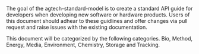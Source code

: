 The goal of the agtech-standard-model is to create a standard API guide for developers when developing new software or hardware products. Users of this document should adhear to these guidlines and offer changes via pull request and raise issues with the existing documentation. 

This document will be categorized by the following categories. Bio, Method, Energy, Media, Environment, Chemistry, Storage and Tracking.

